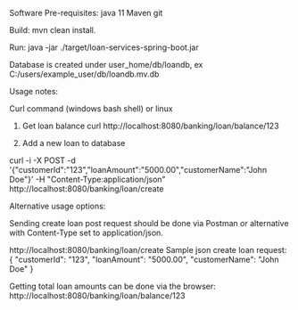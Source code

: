 

Software Pre-requisites: 
java 11
Maven
git

Build: mvn clean install.

Run: java -jar ./target/loan-services-spring-boot.jar

Database is created under user_home/db/loandb, ex C:/users/example_user/db/loandb.mv.db

Usage notes:

Curl command (windows bash shell) or linux

1.	Get loan balance
curl http://localhost:8080/banking/loan/balance/123

2) Add a new loan to database

curl -i -X POST -d '{"customerId":"123","loanAmount":"5000.00","customerName":"John Doe"}' -H "Content-Type:application/json" http://localhost:8080/banking/loan/create

Alternative usage options:

Sending create loan post request should be done via Postman or alternative with Content-Type set to application/json.

http://localhost:8080/banking/loan/create
Sample json create loan request:
{
"customerId": "123",
"loanAmount": "5000.00",
"customerName": "John Doe"
}

Getting total loan amounts can be done via the browser:
http://localhost:8080/banking/loan/balance/123
